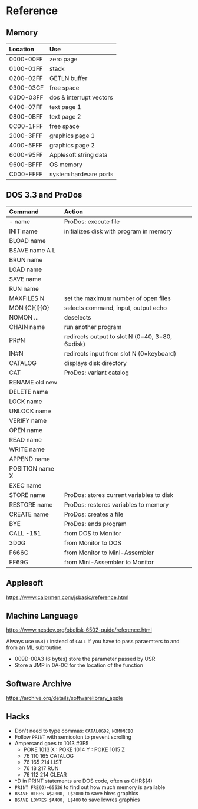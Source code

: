 Reference
=========

## Memory ##

| Location  | Use
|:----------|:-----------------------------
| 0000-00FF | zero page
| 0100-01FF | stack
| 0200-02FF | GETLN buffer
| 0300-03CF | free space
| 03D0-03FF | dos & interrupt vectors
| 0400-07FF | text page 1
| 0800-0BFF | text page 2
| 0C00-1FFF | free space
| 2000-3FFF | graphics page 1
| 4000-5FFF | graphics page 2
| 6000-95FF | Applesoft string data
| 9600-BFFF | OS memory
| C000-FFFF | system hardware ports

## DOS 3.3 and ProDos ##

| Command         | Action
|:----------------|:----------------------------------------
| - name          | ProDos: execute file
| INIT name       | initializes disk with program in memory
| BLOAD name      |
| BSAVE name A L  |
| BRUN name       |
| LOAD name       |
| SAVE name       |
| RUN name        |
| MAXFILES N      | set the maximum number of open files
| MON {C}{I}{O}   | selects command, input, output echo
| NOMON ...       | deselects
| CHAIN name      | run another program
| PR#N            | redirects output to slot N (0=40, 3=80, 6=disk)
| IN#N            | redirects input from slot N (0=keyboard)
| CATALOG         | displays disk directory
| CAT             | ProDos: variant catalog
| RENAME old new  |
| DELETE name     |
| LOCK name       |
| UNLOCK name     |
| VERIFY name     |
| OPEN name       |
| READ name       |
| WRITE name      |
| APPEND name     |
| POSITION name X |
| EXEC name       |
| STORE name      | ProDos: stores current variables to disk
| RESTORE name    | ProDos: restores variables to memory
| CREATE name     | ProDos: creates a file
| BYE             | ProDos: ends program
| CALL -151       | from DOS to Monitor
| 3D0G            | from Monitor to DOS
| F666G           | from Monitor to Mini-Assembler
| FF69G           | from Mini-Assembler to Monitor


## Applesoft ##

https://www.calormen.com/jsbasic/reference.html

## Machine Language ##

https://www.nesdev.org/obelisk-6502-guide/reference.html

Always use `USR()` instead of `CALL` if you have to pass paraemters to and from
an ML subroutine.

+ 009D-00A3 (6 bytes) store the parameter passed by USR
+ Store a JMP in 0A-0C for the location of the function

## Software Archive ##

https://archive.org/details/softwarelibrary_apple

## Hacks ##

+ Don't need to type commas: `CATALOGD2`, `NOMONCIO`
+ Follow `PRINT` with semicolon to prevent scrolling
+ Ampersand goes to 1013 #3F5
	+ POKE 1013 X : POKE 1014 Y : POKE 1015 Z
	+ 76 110 165 CATALOG
	+ 76 165 214 LIST
	+ 76 18 217 RUN
	+ 76 112 214 CLEAR
+ ^D in PRINT statements are DOS code, often as CHR$(4)
+ `PRINT FRE(O)+65536` to find out how much memory is available
+ `BSAVE HIRES A$2000, L$2000` to save hires graphics
+ `BSAVE LOWRES $A400, L$400` to save lowres graphics



